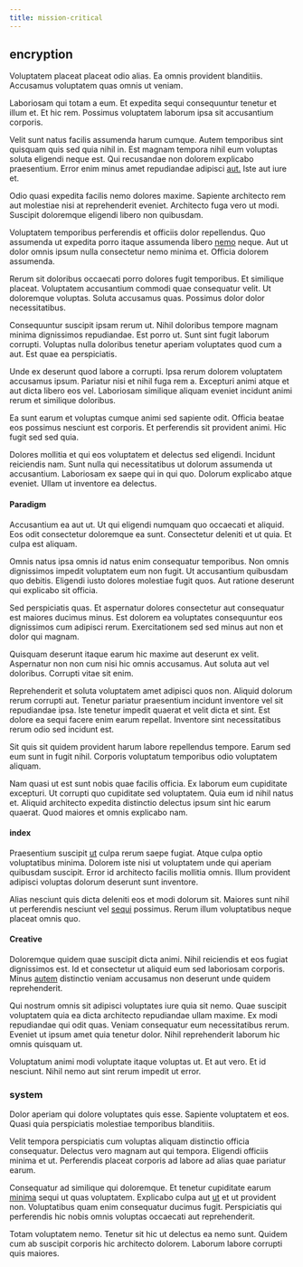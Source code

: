 ```yaml
---
title: mission-critical
---
```


## encryption

Voluptatem placeat placeat odio alias. Ea omnis provident blanditiis. Accusamus voluptatem quas omnis ut veniam.

Laboriosam qui totam a eum. Et expedita sequi consequuntur tenetur et illum et. Et hic rem. Possimus voluptatem laborum ipsa sit accusantium corporis.

Velit sunt natus facilis assumenda harum cumque. Autem temporibus sint quisquam quis sed quia nihil in. Est magnam tempora nihil eum voluptas soluta eligendi neque est. Qui recusandae non dolorem explicabo praesentium. Error enim minus amet repudiandae adipisci [aut.](/facere/adipisci/molestiae/ut/cliffs_generic_frozen_chair.md) Iste aut iure et.

Odio quasi expedita facilis nemo dolores maxime. Sapiente architecto rem aut molestiae nisi at reprehenderit eveniet. Architecto fuga vero ut modi. Suscipit doloremque eligendi libero non quibusdam.

Voluptatem temporibus perferendis et officiis dolor repellendus. Quo assumenda ut expedita porro itaque assumenda libero [nemo](/dolore/odio/neque/repellat/rubber_savings_account.md) neque. Aut ut dolor omnis ipsum nulla consectetur nemo minima et. Officia dolorem assumenda.

Rerum sit doloribus occaecati porro dolores fugit temporibus. Et similique placeat. Voluptatem accusantium commodi quae consequatur velit. Ut doloremque voluptas. Soluta accusamus quas. Possimus dolor dolor necessitatibus.

Consequuntur suscipit ipsam rerum ut. Nihil doloribus tempore magnam minima dignissimos repudiandae. Est porro ut. Sunt sint fugit laborum corrupti. Voluptas nulla doloribus tenetur aperiam voluptates quod cum a aut. Est quae ea perspiciatis.

Unde ex deserunt quod labore a corrupti. Ipsa rerum dolorem voluptatem accusamus ipsum. Pariatur nisi et nihil fuga rem a. Excepturi animi atque et aut dicta libero eos vel. Laboriosam similique aliquam eveniet incidunt animi rerum et similique doloribus.

Ea sunt earum et voluptas cumque animi sed sapiente odit. Officia beatae eos possimus nesciunt est corporis. Et perferendis sit provident animi. Hic fugit sed sed quia.

Dolores mollitia et qui eos voluptatem et delectus sed eligendi. Incidunt reiciendis nam. Sunt nulla qui necessitatibus ut dolorum assumenda ut accusantium. Laboriosam ex saepe qui in qui quo. Dolorum explicabo atque eveniet. Ullam ut inventore ea delectus.

#### Paradigm

Accusantium ea aut ut. Ut qui eligendi numquam quo occaecati et aliquid. Eos odit consectetur doloremque ea sunt. Consectetur deleniti et ut quia. Et culpa est aliquam.

Omnis natus ipsa omnis id natus enim consequatur temporibus. Non omnis dignissimos impedit voluptatem eum non fugit. Ut accusantium quibusdam quo debitis. Eligendi iusto dolores molestiae fugit quos. Aut ratione deserunt qui explicabo sit officia.

Sed perspiciatis quas. Et aspernatur dolores consectetur aut consequatur est maiores ducimus minus. Est dolorem ea voluptates consequuntur eos dignissimos cum adipisci rerum. Exercitationem sed sed minus aut non et dolor qui magnam.

Quisquam deserunt itaque earum hic maxime aut deserunt ex velit. Aspernatur non non cum nisi hic omnis accusamus. Aut soluta aut vel doloribus. Corrupti vitae sit enim.

Reprehenderit et soluta voluptatem amet adipisci quos non. Aliquid dolorum rerum corrupti aut. Tenetur pariatur praesentium incidunt inventore vel sit repudiandae ipsa. Iste tenetur impedit quaerat et velit dicta et sint. Est dolore ea sequi facere enim earum repellat. Inventore sint necessitatibus rerum odio sed incidunt est.

Sit quis sit quidem provident harum labore repellendus tempore. Earum sed eum sunt in fugit nihil. Corporis voluptatum temporibus odio voluptatem aliquam.

Nam quasi ut est sunt nobis quae facilis officia. Ex laborum eum cupiditate excepturi. Ut corrupti quo cupiditate sed voluptatem. Quia eum id nihil natus et. Aliquid architecto expedita distinctio delectus ipsum sint hic earum quaerat. Quod maiores et omnis explicabo nam.

#### index

Praesentium suscipit [ut](/dolore/odio/dignissimos/mint_green.md) culpa rerum saepe fugiat. Atque culpa optio voluptatibus minima. Dolorem iste nisi ut voluptatem unde qui aperiam quibusdam suscipit. Error id architecto facilis mollitia omnis. Illum provident adipisci voluptas dolorum deserunt sunt inventore.

Alias nesciunt quis dicta deleniti eos et modi dolorum sit. Maiores sunt nihil ut perferendis nesciunt vel [sequi](/facere/temporibus/adipisci/quasi/content.md) possimus. Rerum illum voluptatibus neque placeat omnis quo.

#### Creative

Doloremque quidem quae suscipit dicta animi. Nihil reiciendis et eos fugiat dignissimos est. Id et consectetur ut aliquid eum sed laboriosam corporis. Minus [autem](/facere/temporibus/consequatur/tan_handmade_ram.md) distinctio veniam accusamus non deserunt unde quidem reprehenderit.

Qui nostrum omnis sit adipisci voluptates iure quia sit nemo. Quae suscipit voluptatem quia ea dicta architecto repudiandae ullam maxime. Ex modi repudiandae qui odit quas. Veniam consequatur eum necessitatibus rerum. Eveniet ut ipsum amet quia tenetur dolor. Nihil reprehenderit laborum hic omnis quisquam ut.

Voluptatum animi modi voluptate itaque voluptas ut. Et aut vero. Et id nesciunt. Nihil nemo aut sint rerum impedit ut error.

### system

Dolor aperiam qui dolore voluptates quis esse. Sapiente voluptatem et eos. Quasi quia perspiciatis molestiae temporibus blanditiis.

Velit tempora perspiciatis cum voluptas aliquam distinctio officia consequatur. Delectus vero magnam aut qui tempora. Eligendi officiis minima et ut. Perferendis placeat corporis ad labore ad alias quae pariatur earum.

Consequatur ad similique qui doloremque. Et tenetur cupiditate earum [minima](/dolore/odio/benchmark_invoice_eyeballs.md) sequi ut quas voluptatem. Explicabo culpa aut [ut](/facere/adipisci/molestiae/consequatur/communications_transition.md) et ut provident non. Voluptatibus quam enim consequatur ducimus fugit. Perspiciatis qui perferendis hic nobis omnis voluptas occaecati aut reprehenderit.

Totam voluptatem nemo. Tenetur sit hic ut delectus ea nemo sunt. Quidem cum ab suscipit corporis hic architecto dolorem. Laborum labore corrupti quis maiores.

